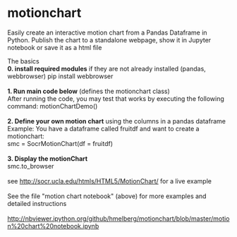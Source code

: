 # motionchart
Easily create an interactive motion chart from a Pandas Dataframe in Python. Publish the chart to a standalone webpage, show it in Jupyter notebook or save it as a html file

The basics<BR>
**0. install required modules** if they are not already installed (pandas, webbrowser)
pip install webbrowser
<BR><BR>
**1. Run main code below** (defines the motionchart class)<BR>
After running the code, you may test that works by executing the following command: motionChartDemo() 
<BR><BR>
**2. Define your own motion chart** using the columns in a pandas dataframe<BR>
Example: You have a dataframe called fruitdf and want to create a motionchart:
<BR>
smc = SocrMotionChart(df = fruitdf)
<BR><BR>
**3. Display the motionChart**<BR>
smc.to_browser
<BR><BR>
see http://socr.ucla.edu/htmls/HTML5/MotionChart/ for a live example
<BR><BR>
See the file "motion chart notebook" (above) for more examples and detailed instructions
<BR><BR>
http://nbviewer.ipython.org/github/hmelberg/motionchart/blob/master/motion%20chart%20notebook.ipynb
